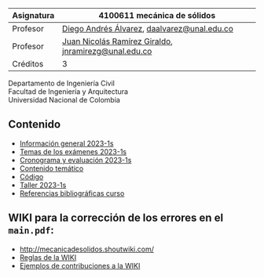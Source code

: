 | Asignatura | 4100611 mecánica de sólidos                                                                                     |
| ---        | ---                                                                                                             |
| Profesor   | [Diego Andrés Álvarez](https://github.com/diegoandresalvarez/), daalvarez@unal.edu.co                           |
| Profesor   | [Juan Nicolás Ramírez Giraldo](https://github.com/jnramirezg/), jnramirezg@unal.edu.co                          |
| Créditos   | 3                                                                                                               |

Departamento de Ingeniería Civil\
Facultad de Ingeniería y Arquitectura\
Universidad Nacional de Colombia


## Contenido
- [Información general 2023-1s](/docs/informacion_general_2023-1s.md)
- [Temas de los exámenes 2023-1s](/docs/temas_examenes_2023-1s.md)
- [Cronograma y evaluación 2023-1s](/docs/cronograma_2023-1s.md)
- [Contenido temático](/docs/contenido_tematico.md)
- [Código](https://github.com/jnramirezg/medio_continuo/tree/main/codigo)
- [Taller 2023-1s](/docs/taller_2023-1s.md)
- [Referencias bibliográficas curso](/docs/referencias_curso.md)

## WIKI para la corrección de los errores en el `main.pdf`: 
  * http://mecanicadesolidos.shoutwiki.com/
  * [Reglas de la WIKI](http://mecanicadesolidos.shoutwiki.com/wiki/Reglas_de_la_WIKI)
  * [Ejemplos de contribuciones a la WIKI](http://mecanicadesolidos.shoutwiki.com/wiki/Ejemplos_de_contribuciones_a_la_WIKI)
